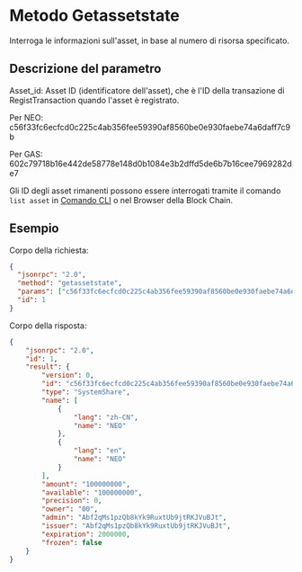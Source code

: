 # Metodo Getassetstate 			


Interroga le informazioni sull'asset, in base al numero di risorsa specificato. 

## Descrizione del parametro

Asset_id: Asset ID (identificatore dell'asset), che è l'ID della transazione di RegistTransaction quando l'asset è registrato.

Per NEO: c56f33fc6ecfcd0c225c4ab356fee59390af8560be0e930faebe74a6daff7c9b

Per GAS: 602c79718b16e442de58778e148d0b1084e3b2dffd5de6b7b16cee7969282de7

Gli ID degli asset rimanenti possono essere interrogati tramite il comando `list asset` in [Comando CLI](../cli.md) o nel Browser della Block Chain.

## Esempio		

Corpo della richiesta:

```json
{
  "jsonrpc": "2.0",
  "method": "getassetstate",
  "params": ["c56f33fc6ecfcd0c225c4ab356fee59390af8560be0e930faebe74a6daff7c9b"],
  "id": 1
}
```

Corpo della risposta:

```json
{
    "jsonrpc": "2.0",
    "id": 1,
    "result": {
        "version": 0,
        "id": "c56f33fc6ecfcd0c225c4ab356fee59390af8560be0e930faebe74a6daff7c9b",
        "type": "SystemShare",
        "name": [
            {
                "lang": "zh-CN",
                "name": "NEO"
            },
            {
                "lang": "en",
                "name": "NEO"
            }
        ],
        "amount": "100000000",
        "available": "100000000",
        "precision": 0,
        "owner": "00",
        "admin": "Abf2qMs1pzQb8kYk9RuxtUb9jtRKJVuBJt",
        "issuer": "Abf2qMs1pzQb8kYk9RuxtUb9jtRKJVuBJt",
        "expiration": 2000000,
        "frozen": false
    }
}
```
